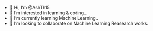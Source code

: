- 👋 Hi, I’m @AshTh15
- 👀 I’m interested in learning & coding...
- 🌱 I’m currently learning Machine Learning..
- 💞️ I’m looking to collaborate on Machine Learning Reasearch works.

<!---
AshTh15/AshTh15 is a ✨ special ✨ repository because its `README.md` (this file) appears on your GitHub profile.
You can click the Preview link to take a look at your changes.
--->
